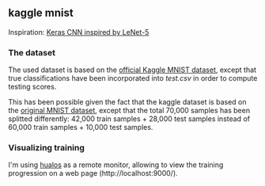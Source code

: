 ## kaggle mnist

Inspiration:
[Keras CNN inspired by LeNet-5](http://www.kaggle.com/ftence/digit-recognizer/keras-cnn-inspired-by-lenet-5)

### The dataset

The used dataset is based on the [official Kaggle MNIST dataset](https://www.kaggle.com/c/digit-recognizer/data), except that true classifications have been incorporated into *test.csv* in order to compute testing scores.

This has been possible given the fact that the kaggle dataset is based on the [original MNIST dataset](http://yann.lecun.com/exdb/mnist), except that the total 70,000 samples has been splitted differently: 42,000 train samples + 28,000 test samples instead of 60,000 train samples + 10,000 test samples.

### Visualizing training

I'm using [hualos](https://github.com/blackccpie/hualos) as a remote monitor, allowing to view the training progression on a web page (http://localhost:9000/). 

